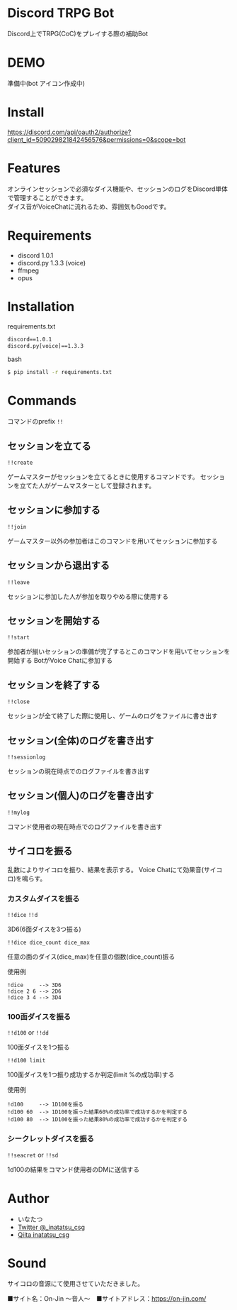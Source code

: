 # Discord TRPG Bot

Discord上でTRPG(CoC)をプレイする際の補助Bot

# DEMO
準備中(bot アイコン作成中)


# Install
https://discord.com/api/oauth2/authorize?client_id=509029821842456576&permissions=0&scope=bot

# Features
オンラインセッションで必須なダイス機能や、セッションのログをDiscord単体で管理することができます。  
ダイス音がVoiceChatに流れるため、雰囲気もGoodです。

# Requirements
- discord 1.0.1
- discord.py 1.3.3 (voice)
- ffmpeg
- opus

# Installation
requirements.txt
```requirements.txt
discord==1.0.1
discord.py[voice]==1.3.3
```

bash
```bash
$ pip install -r requirements.txt
```

# Commands

コマンドのprefix `!!`

## セッションを立てる
`!!create`

ゲームマスターがセッションを立てるときに使用するコマンドです。
セッションを立てた人がゲームマスターとして登録されます。

## セッションに参加する
`!!join`

ゲームマスター以外の参加者はこのコマンドを用いてセッションに参加する

## セッションから退出する
`!!leave`

セッションに参加した人が参加を取りやめる際に使用する

## セッションを開始する
`!!start`

参加者が揃いセッションの準備が完了するとこのコマンドを用いてセッションを開始する
BotがVoice Chatに参加する

## セッションを終了する
`!!close`

セッションが全て終了した際に使用し、ゲームのログをファイルに書き出す

## セッション(全体)のログを書き出す
`!!sessionlog`

セッションの現在時点でのログファイルを書き出す

## セッション(個人)のログを書き出す
`!!mylog`

コマンド使用者の現在時点でのログファイルを書き出す

## サイコロを振る
乱数によりサイコロを振り、結果を表示する。
Voice Chatにて効果音(サイコロ)を鳴らす。

### カスタムダイスを振る
`!!dice` `!!d`

3D6(6面ダイスを3つ振る)

`!!dice dice_count dice_max`

任意の面のダイス(dice_max)を任意の個数(dice_count)振る

使用例
```
!dice     --> 3D6
!dice 2 6 --> 2D6
!dice 3 4 --> 3D4
```

### 100面ダイスを振る
`!!d100` or `!!dd`

100面ダイスを1つ振る

`!!d100 limit`

100面ダイスを1つ振り成功するか判定(limit %の成功率)する

使用例
```
!d100     --> 1D100を振る
!d100 60  --> 1D100を振った結果60%の成功率で成功するかを判定する
!d100 80  --> 1D100を振った結果80%の成功率で成功するかを判定する
```
### シークレットダイスを振る
`!!seacret` or `!!sd`

1d100の結果をコマンド使用者のDMに送信する

# Author
- いなたつ  
- [Twitter @_inatatsu_csg](https://twitter.com/_inatatsu_csg_)  
- [Qiita inatatsu_csg](https://qiita.com/inatatsu_csg)  

# Sound
サイコロの音源にて使用させていただきました。

■サイト名：On-Jin ～音人～　■サイトアドレス：https://on-jin.com/
